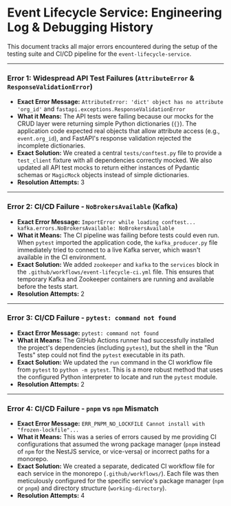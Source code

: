# Event Lifecycle Service: Engineering Log & Debugging History

This document tracks all major errors encountered during the setup of the testing suite and CI/CD pipeline for the `event-lifecycle-service`.

---
### Error 1: Widespread API Test Failures (`AttributeError` & `ResponseValidationError`)

* **Exact Error Message:** `AttributeError: 'dict' object has no attribute 'org_id'` and `fastapi.exceptions.ResponseValidationError`
* **What it Means:** The API tests were failing because our mocks for the CRUD layer were returning simple Python dictionaries (`{}`). The application code expected real objects that allow attribute access (e.g., `event.org_id`), and FastAPI's response validation rejected the incomplete dictionaries.
* **Exact Solution:** We created a central `tests/conftest.py` file to provide a `test_client` fixture with all dependencies correctly mocked. We also updated all API test mocks to return either instances of Pydantic schemas or `MagicMock` objects instead of simple dictionaries.
* **Resolution Attempts:** 3

---
### Error 2: CI/CD Failure - `NoBrokersAvailable` (Kafka)

* **Exact Error Message:** `ImportError while loading conftest... kafka.errors.NoBrokersAvailable: NoBrokersAvailable`
* **What it Means:** The CI pipeline was failing before tests could even run. When `pytest` imported the application code, the `kafka_producer.py` file immediately tried to connect to a live Kafka server, which wasn't available in the CI environment.
* **Exact Solution:** We added `zookeeper` and `kafka` to the `services` block in the `.github/workflows/event-lifecycle-ci.yml` file. This ensures that temporary Kafka and Zookeeper containers are running and available before the tests start.
* **Resolution Attempts:** 2

---
### Error 3: CI/CD Failure - `pytest: command not found`

* **Exact Error Message:** `pytest: command not found`
* **What it Means:** The GitHub Actions runner had successfully installed the project's dependencies (including `pytest`), but the shell in the "Run Tests" step could not find the `pytest` executable in its path.
* **Exact Solution:** We updated the `run` command in the CI workflow file from `pytest` to `python -m pytest`. This is a more robust method that uses the configured Python interpreter to locate and run the `pytest` module.
* **Resolution Attempts:** 2

---
### Error 4: CI/CD Failure - `pnpm` vs `npm` Mismatch

* **Exact Error Message:** `ERR_PNPM_NO_LOCKFILE Cannot install with "frozen-lockfile"...`
* **What it Means:** This was a series of errors caused by me providing CI configurations that assumed the wrong package manager (`pnpm` instead of `npm` for the NestJS service, or vice-versa) or incorrect paths for a monorepo.
* **Exact Solution:** We created a separate, dedicated CI workflow file for each service in the monorepo (`.github/workflows/`). Each file was then meticulously configured for the specific service's package manager (`npm` or `pnpm`) and directory structure (`working-directory`).
* **Resolution Attempts:** 4